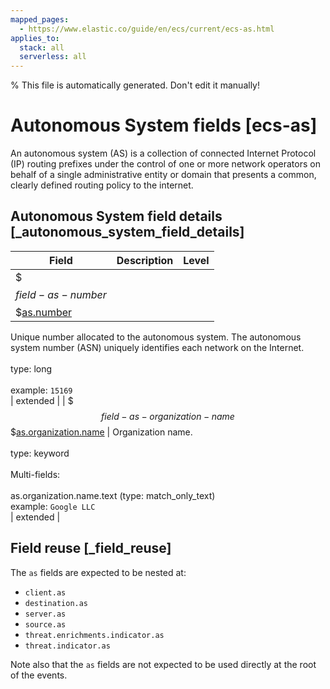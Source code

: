 ```yaml
---
mapped_pages:
  - https://www.elastic.co/guide/en/ecs/current/ecs-as.html
applies_to:
  stack: all
  serverless: all
---
```

% This file is automatically generated. Don't edit it manually!

# Autonomous System fields [ecs-as]

An autonomous system (AS) is a collection of connected Internet Protocol (IP) routing prefixes under the control of one or more network operators on behalf of a single administrative entity or domain that presents a common, clearly defined routing policy to the internet.

## Autonomous System field details [_autonomous_system_field_details]

| Field | Description | Level |
| --- | --- | --- |
| $$$field-as-number$$$[as.number](#field-as-number) |
Unique number allocated to the autonomous system. The autonomous system number (ASN) uniquely identifies each network on the Internet.<br><br>type: long<br><br>
example: `15169`<br> | extended |
| $$$field-as-organization-name$$$[as.organization.name](#field-as-organization-name) |
Organization name.<br><br>type: keyword<br><br>
Multi-fields:<br><br>
as.organization.name.text (type: match_only_text)<br>
example: `Google LLC`<br> | extended |

## Field reuse [_field_reuse]

The `as` fields are expected to be nested at:

* `client.as`
* `destination.as`
* `server.as`
* `source.as`
* `threat.enrichments.indicator.as`
* `threat.indicator.as`

Note also that the `as` fields are not expected to be used directly at the root of the events.
